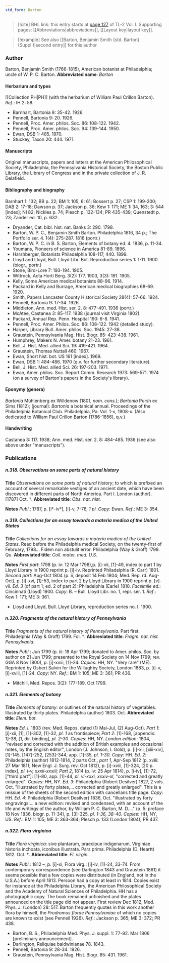 ```yaml
---
std_form: Barton
---
```


> [!cite] BHL link: this entry starts at [page 127](https://www.biodiversitylibrary.org/page/33120258) of TL-2 Vol. I.
> Supporting pages: [[Abbreviations|abbreviations]], [[Layout key|layout key]].

> [!example] See also [[Barton, Benjamin Smith {std. Barton} (Suppl.)|second entry]] for this author

### Author

Barton, Benjamin Smith (1766-1815), American botanist at Philadelphia; uncle of W. P. C. Barton. 
**Abbreviated name**: *Barton*

#### Herbarium and types

[[Collection PH|PH]] (with the herbarium of William Paul Crillon Barton).
*Ref*.: IH 2: 58.
- Barnhart, Bartonia 9: 35-42. 1926.
- Pennell, Bartonia 9: 20. 1926.
- Pennell, Proc. Amer. philos. Soc. 86: 108-122. 1942.
- Pennell, Proc. Amer. philos. Soc. 94: 139-144. 1950.
- Ewan, DSB 1: 485. 1970.
- Stuckey, Taxon 20: 444. 1971.

#### Manuscripts

Original manuscripts, papers and letters at the American Philosophical Society, Philadelphia, the Pennsylvania Historical Society, the Boston Public Library, the Library of Congress and in the private collection of J. R. Delafield.

#### Bibliography and biography

Barnhart 1: 132; BB p. 22; BM 1: 105, 6: 61; Bossert p. 27; CSP 1: 199-200; DAB 2: 17-18; Dawson p. 37; Jackson p. 36; Kew 1: 171; ME 1: 34, 163; 3: 544 \[index\]; NI 82; Nickles p. 74; Plesch p. 132-134; PR 435-439; Quenstedt p. 23; Zander ed. 10, p. 632.
- Dryander, Cat. bibl. hist. nat. Banks 3: 290. 1798.
- Barton, W. P. C., Benjamin Smith Barton. Philadelphia 1816, 34 p.; The Portfolio ser. 4. 1(4): 275-287. 1816 (portr.)
- Barton, W. P. C. in B. S. Barton, Elements of botany ed. 4. 1836, p. 11-34.
- Youmans, Pioneers of science in America 81-89. 1896.
- Harshberger, Botanists Philadelphia 108-117, 440. 1899.
- Lloyd and Lloyd, Bull. Lloyd Libr. Bot. Reproduction series 1: 1-11. 1900 (biogr., portr.)
- Stone, Bird-Lore 7: 193-194. 1905.
- Wittrock, Acta Horti Berg. 3(2): 177. 1903, 3(3): 191. 1905.
- Kelly, Some American medical botanists 88-96. 1914.
- Packard in Kelly and Burrage, American medical biographies 68-69. 1920.
- Smith, Papers Lancaster County Historical Society 28(4): 57-66. 1924.
- Pennell, Bartonia 9: 17-34. 1926.
- Middleton, Ann. med. Hist. ser. 2. 8: 477-491. 1936 (portr.)
- McAtee, Castanea 3: 85-117. 1938 (journal visit Virginia 1802).
- Packard, Annual Rep. Penn. Hospital 190: 6-8. 1941.
- Pennell, Proc. Amer. Philos. Soc. 86: 108-122. 1942 (detailed study).
- Harper, Library Bull. Amer. philos. Soc. 1945: 27-38.
- Graustein, Pennsylvania Mag. Hist. Biogr. 85: 423-438. 1961.
- Humphrey, Makers N. Amer. botany 21-23. 1961.
- Bell, J. Hist. Med. allied Sci. 19: 419-421. 1964.
- Graustein, Thomas Nuttall 460. 1967.
- Ewan, Short hist. bot. US 161 \[index\]. 1969.
- Ewan, DSB 1: 484-486. 1970 (q.v. for further secondary literature).
- Bell, J. Hist. Med. allied Sci. 26: 197-203. 1971.
- Ewan, Amer. philos. Soc. Report Comm. Research 1973: 569-571. 1974 (on a survey of Barton's papers in the Society's library).

#### Eponymy (genera)

*Bartonia* Mühlenberg ex Willdenow (1801, *nom. cons.*); *Bartonia* Pursh ex Sims (1812); (journal): *Bartonia* a botanical annual. Proceedings of the Philadelphia Botanical Club. Philadelphia, Pa. Vol. 1-x, 1908-x. (Also dedicated to William Paul Crillon Barton (1786-1856), q.v.)

#### Handwriting

Castanea 3: 117. 1938; Ann. med. Hist. ser. 2. 8: 484-485. 1936 (see also above under "manuscripts").

### Publications

##### n.318. Observations on some parts of natural history

**Title**
*Observations on some parts of natural history*; to which is prefixed an account of several remarkable vestiges of an ancient date, which have been discovered in different parts of North America. Part I. London (author). \[1787\] Oct. †.
**Abbreviated title**: *Obs. nat. hist.*

**Notes**
*Publ*.: 1787, p. \[i\*-iv\*\], \[i\]-v, 7-76, *1 pl. Copy*: Ewan.
*Ref*.: ME 3: 354.

##### n.319. Collections for an essay towards a materia medica of the United States

**Title**
*Collections for an essay towards a materia medica of the United States*. Read before the Philadelphia medical Society, on the twenty-first of February, 1798... Fidem non abstulit error. Philadelphia (Way & Groff) 1798. Qu.
**Abbreviated title**: *Coll. mater. med. U.S.*

**Notes**
*First part*: 1798 (p. iv: 12 Mar 1798),p. \[i\]-vii, \[1\]-49, index to part 1 by Lloyd Library in 1900 reprint p. \[i\]-iv. Reprinted Philadelphia (R. Carr) 1801.
*Second part*: Aug-Oct 1804 (p. ii, deposit 14 Feb 1804; Med. Rep. rd. Aug-Oct), p. \[i\]-xvi, \[1\]-53, index to part 2 by Lloyd Library in 1900 reprint p. \[v\]-vii.
*Ed. 3* (of part 1; ed. 2 of part 2): Philadelphia (Earle) 1810.
*Facsimile ed*.: Cincinnati (Lloyd) 1900. *Copy*: B. – Bull. Lloyd Libr. no. 1, repr. ser. 1.
*Ref*.: Kew 1: 171; ME 3: 361.
- Lloyd and Lloyd, Bull. Lloyd Library, reproduction series no. I. 1900.

##### n.320. Fragments of the natural history of Pennsylvania

**Title**
*Fragments of the natural history of Pennsylvania*. Part first. Philadelphia (Way & Groff) 1799. Fol. †.
**Abbreviated title**: *Fragm. nat. hist. Pennsylvania*.

**Notes**
*Publ*.: Jun 1799 (p. iii: 18 Apr 1799; donated to Amer. philos. Soc. by author on 21 Jun 1799; presented to the Royal Society on 14 Nov 1799; rev. GGA 8 Nov 1800), p. \[i\]-xviii, \[1\]-24. *Copies*: HH, NY. "Very rare" (ME). Reprinted by Osbert Salvin for the Willughby Society, London 1883, p. \[i\]-v, \[i\]-xviii, \[1\]-24. *Copy*: NY.
*Ref*.: BM 1: 105; ME 3: 361; PR 436.
- Mitchill, Med. Repos. 3(2): 177-189. Oct 1799.

##### n.321. Elements of botany

**Title**
*Elements of botany*: or outlines of the natural history of vegetables. Illustrated by thirty plates. Philadelphia (author) 1803. Oct.
**Abbreviated title**: *Elem. bot.*

**Notes**
*Ed. I.* 1803 (rev. Med. Repos. dated (1) Mai-Jul, (2) Aug-Oct). *Part 1*: \[i\]-xii, \[1\], \[1\]-302, \[1\]-32, *pl. 1* as frontispiece; *Part 2*: \[1\]-168, \[appendix: 1\]-38, \[1, dir. binding\], *pl. 2-30. Copies*: HH, NY.
*London edition*: 1804, "revised and corrected with the addition of British examples and occasional notes, by the English editor", London (J. Johnson, I. Gold), p. \[i\]-xii, \[xiii-xiv\], \[1\]-145, \[147\]-252, \[253\]-344, app. \[1\]-35, *pl. 1-30. Copy*: HH.
*Ed. 2*: Philadelphia (author) 1812-1814, 2 parts Oct., *part 1*, Apr-Sep 1812 (p. xviii: 27 Mar 1811; New Engl. J. Surg. rev. Oct 1812), p. \[i\]-xviii, \[1\]-324, \[20 p. index\], *pl. i-v, xxxii-xxxiii; Part 2*, 1814 (p. iv: 25 Apr 1814), p. \[i-iv\], \[1\]-72, \["third part"\]: \[1\]-80, app. \[1\]-44, *pl. vi-xxxi, xxxiv-xl*, "corrected and greatly enlarged". *Copies*: HH, NY.
*Ed. 3*: Philadelphia (Robert Desilver) 1827, 2 vols. Oct. "illustrated by forty plates,... corrected and greatly enlarged". This is a reissue of the sheets of the second edition with cancellans title page. *Copy*: HH.
*Ed. 4*: Philadelphia (Robert Desilver) 1836, Oct. "illustrated by forty engravings:... a new edition: revised and condensed, with an account of the life and writings of the author, by William P. C. Barton, M. D...." (p. 5: preface 18 Nov 1836, biogr. p. 11-34), p. \[3\]-325, *pl. 1-36, 38-40. Copies*: HH, NY, US.
*Ref*.: BM 1: 105; ME 3: 363-364; Plesch p. 133 (London 1804); PR 437.

##### n.322. Flora virginica

**Title**
*Flora virginica*: sive plantarum, praecipue indigenarum, Virginiae historia inchoata, iconibus illustrata. Pars prima. Philadelphia (D. Heartt) 1812. Oct. †.
**Abbreviated title**: *Fl. virgin.*

**Notes**
*Publ*.: 1812 –, p. \[i\]-xi, Flora virg.: \[i\]-iv, \[1\]-24, 33-74. From contemporary correspondence (see Darlington 1843 and Graustein 1861) it seems possible that a few copies were distributed (in England, not in the U.S.A.) before April 1813. Persoon had a copy at least in 1814. Copies exist for instance at the Philadelphia Library, the American Philosophical Society and the Academy of Natural Sciences of Philadelphia. HH has a photographic copy. The book remained unfinished and the plates announced on the title page did not appear. First review Dec 1812, Med. Phys. J. (London) 28: 517. Barton frequently quotes in this work another flora by himself, the *Prodromus florae Pennsylvaniae* of which no copies are known to exist (see Penneil 1926).
*Ref*.: Jackson p. 365; ME 3: 372; PR 438.
- Barton, B. S., Philadelphia Med. Phys. J. suppl. 1: 77-92. Mar 1806 \[preliminary announcement\].
- Darlington, Reliquiae baldwinianae 78. 1843.
- Pennell, Bartonia 9: 28-34. 1926.
- Graustein, Pennsylvania Mag. Hist. Biogr. 85: 431. 1961.

